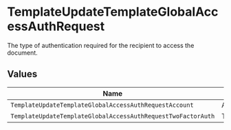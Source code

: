 # TemplateUpdateTemplateGlobalAccessAuthRequest

The type of authentication required for the recipient to access the document.


## Values

| Name                                                         | Value                                                        |
| ------------------------------------------------------------ | ------------------------------------------------------------ |
| `TemplateUpdateTemplateGlobalAccessAuthRequestAccount`       | ACCOUNT                                                      |
| `TemplateUpdateTemplateGlobalAccessAuthRequestTwoFactorAuth` | TWO_FACTOR_AUTH                                              |